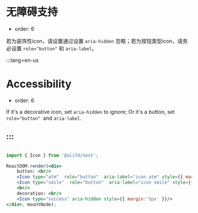 # 无障碍支持

- order: 6

若为装饰性icon，请设置通过设置 `aria-hidden` 忽略；若为按钮类型icon，请务必设置 `role="button"` 和 `aria-label`。

:::lang=en-us
# Accessibility

- order: 6

If it's a decorative icon, set `aria-hidden` to ignore; Or it's a button, set `role="button" `and  `aria-label`.

:::
---

````jsx

import { Icon } from '@alifd/next';

ReactDOM.render(<div>
    button: <br/>
    <Icon type="atm"  role="button"  aria-label="icon atm" style={{ margin:'5px' }}/>
    <Icon type="smile"  role="button"  aria-label="icon smile" style={{ margin:'5px' }}/>
    <br/>
    decoration: <br/>
    <Icon type="success" aria-hidden style={{ margin:'5px' }}/>
</div>, mountNode);

````
